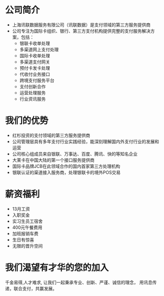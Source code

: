 # 公司简介
- 上海讯联数据服务有限公司（讯联数据）是支付领域的第三方服务提供商
- 公司专注为国际卡组织、银行、第三方支付机构提供完整的支付服务解决方案，包括：
    - 银联卡收单处理
    - 多渠道网上支付处理
    - 国际卡收单处理
    - 多渠道支付网关
    - 预付卡发卡处理
    - 代收付业务接口
    - 跨境支付服务平台
    - 支付创新合作
    - 运营处理服务
    - 行业资讯服务

# 我们的优势
- 红杉投资的支付领域的第三方服务提供商
- 公司管理层具有多年支付行业实践经验，能深刻理解国内外支付行业的发展和运营
- 公司核心组成员来自银联、万事达、百度、腾讯、快的等知名企业
- 大莱卡在中国大陆的第一个接口服务提供商
- 国际卡品牌JCB在此领域合作的国内首家第三方处理机构
- 银联认证的渠道接入服务商，处理银联卡的境外POS交易

# 薪资福利
- 13月工资
- 入职奖金
- 实习生员工宿舍
- 400元午餐费用
- 加班报销车费
- 生日有惊喜
- 无限的晋升空间

# 我们渴望有才华的您的加入
千金易得,人才难求, 让我们一起秉承专业、创新、严谨、诚信的理念，
用讯息传递，联合支付，共赢发展。
